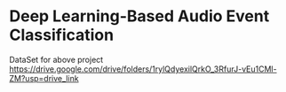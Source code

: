 # Deep Learning-Based Audio Event Classification

DataSet for above project
https://drive.google.com/drive/folders/1rylQdyexilQrkO_3RfurJ-vEu1CMl-ZM?usp=drive_link

